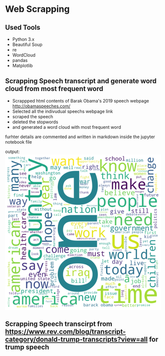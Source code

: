 # Web Scrapping

## Used Tools
- Python 3.x
- Beautiful Soup
- re
- WordCloud
- pandas
- Matplotlib

## Scrapping Speech transcript and generate word cloud from most frequent word

- Scrappped html contents of Barak Obama's 2019 speech webpage http://obamaspeeches.com/
- Selected all the indivudual speechs webpage link
- scraped the speech 
- deleted the stopwords
- and generated a word cloud with most frequent word

furhter details are commented and written in markdown inside the jupyter notebook file

output:
![](https://raw.githubusercontent.com/fahimabrar/Web-Scrapping/main/abx.png)


## Scrapping Speech transcirpt from https://www.rev.com/blog/transcript-category/donald-trump-transcripts?view=all for trump speech
